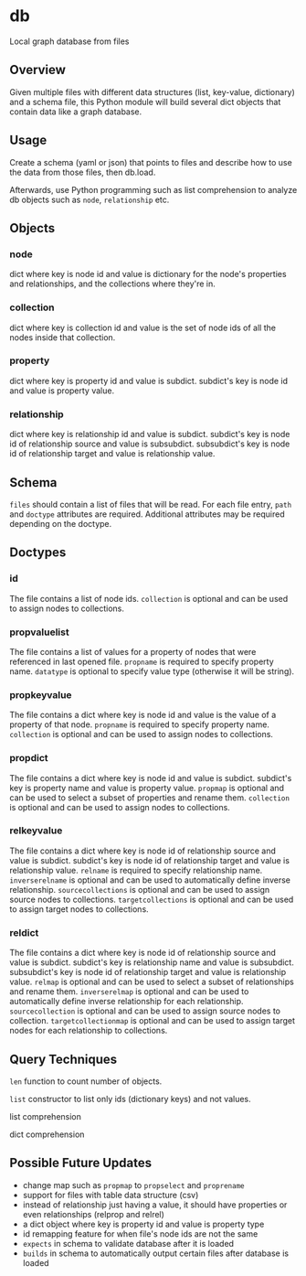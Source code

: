 # db
Local graph database from files

## Overview

Given multiple files with different data structures (list, key-value, dictionary) and a schema file, this Python module will build several dict objects that contain data like a graph database.

## Usage

Create a schema (yaml or json) that points to files and describe how to use the data from those files, then db.load.

Afterwards, use Python programming such as list comprehension to analyze db objects such as `node`, `relationship` etc.

## Objects

### node

dict where key is node id and value is dictionary for the node's properties and relationships, and the collections where they're in.

### collection

dict where key is collection id and value is the set of node ids of all the nodes inside that collection.

### property

dict where key is property id and value is subdict. subdict's key is node id and value is property value.

### relationship

dict where key is relationship id and value is subdict. subdict's key is node id of relationship source and value is subsubdict. subsubdict's key is node id of relationship target and value is relationship value.

## Schema

`files` should contain a list of files that will be read. For each file entry, `path` and `doctype` attributes are required. Additional attributes may be required depending on the doctype.

## Doctypes

### id

The file contains a list of node ids. `collection` is optional and can be used to assign nodes to collections.

### propvaluelist

The file contains a list of values for a property of nodes that were referenced in last opened file. `propname` is required to specify property name. `datatype` is optional to specify value type (otherwise it will be string).

### propkeyvalue

The file contains a dict where key is node id and value is the value of a property of that node. `propname` is required to specify property name. `collection` is optional and can be used to assign nodes to collections.

### propdict

The file contains a dict where key is node id and value is subdict. subdict's key is property name and value is property value. `propmap` is optional and can be used to select a subset of properties and rename them. `collection` is optional and can be used to assign nodes to collections.

### relkeyvalue

The file contains a dict where key is node id of relationship source and value is subdict. subdict's key is node id of relationship target and value is relationship value. `relname` is required to specify relationship name. `inverserelname` is optional and can be used to automatically define inverse relationship. `sourcecollections` is optional and can be used to assign source nodes to collections. `targetcollections` is optional and can be used to assign target nodes to collections.

### reldict

The file contains a dict where key is node id of relationship source and value is subdict. subdict's key is relationship name and value is subsubdict. subsubdict's key is node id of relationship target and value is relationship value. `relmap` is optional and can be used to select a subset of relationships and rename them. `inverserelmap` is optional and can be used to automatically define inverse relationship for each relationship. `sourcecollection` is optional and can be used to assign source nodes to collection. `targetcollectionmap` is optional and can be used to assign target nodes for each relationship to collections.

## Query Techniques

`len` function to count number of objects.

`list` constructor to list only ids (dictionary keys) and not values.

list comprehension

dict comprehension

## Possible Future Updates

- change map such as `propmap` to `propselect` and `proprename`
- support for files with table data structure (csv)
- instead of relationship just having a value, it should have properties or even relationships (relprop and relrel)
- a dict object where key is property id and value is property type
- id remapping feature for when file's node ids are not the same
- `expects` in schema to validate database after it is loaded
- `builds` in schema to automatically output certain files after database is loaded
